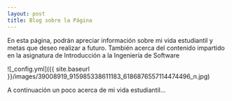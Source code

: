 ```yaml
---
layout: post
title: Blog sobre la Página 
---
```


En esta página, podrán apreciar información sobre mi vida estudiantil y metas que deseo realizar a futuro. También acerca del contenido impartido en la asignatura de Introducción a la Ingeniería de Software 

![_config.yml]({{ site.baseurl }}/images/39008919_915985338611183_6186876557114474496_n.jpg)

A continuación un poco acerca de mi vida estudiantil...
